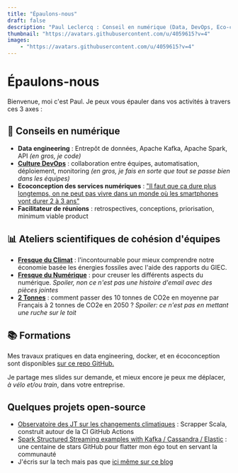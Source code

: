 ```yaml
---
title: "Épaulons-nous"
draft: false
description: "Paul Leclercq : Conseil en numérique (Data, DevOps, Eco-conception), ateliers scientifiques (Fresque du Climat, Fresque du Numérique et 2 tonnes) & formations"
thumbnail: "https://avatars.githubusercontent.com/u/4059615?v=4"
images:
    - "https://avatars.githubusercontent.com/u/4059615?v=4"
---
```


# Épaulons-nous
Bienvenue, moi c'est Paul. Je peux vous épauler dans vos activités à travers ces 3 axes :

## 📲 Conseils en numérique
* **Data engineering** : Entrepôt de données, Apache Kafka, Apache Spark, API *(en gros, je code)*
* [**Culture DevOps**](https://www.epauler.fr/article/la-culture-de-la-r%C3%A9silience-%C3%A0-travers-le-devops-devpo-et-devqa/) : collaboration entre équipes, automatisation, déploiement, monitoring *(en gros, je fais en sorte que tout se passe bien dans les équipes)*
* **Ecoconception des services numériques** : ["Il faut que ça dure plus longtemps, on ne peut pas vivre dans un monde où les smartphones vont durer 2 à 3 ans"](https://www.linkedin.com/posts/paleclercq_mataezrialitaez-activity-7015982682203394048-kHjh/epau)
* **Facilitateur de réunions** : retrospectives, conceptions, priorisation, minimum viable product

## 📊 Ateliers scientifiques de cohésion d'équipes
* **[Fresque du Climat](https://fresqueduclimat.org/)** : l'incontournable pour mieux comprendre notre économie basée les énergies fossiles avec l'aide des rapports du GIEC.
* **[Fresque du Numérique](https://fresquedunumerique.org/)** : pour creuser les différents aspects du numérique. *Spoiler, non ce n'est pas une histoire d'email avec des pièces jointes*
* **[2 Tonnes](https://www.2tonnes.org/)** : comment passer des 10 tonnes de CO2e en moyenne par Français à 2 tonnes de CO2e en 2050 ? *Spoiler: ce n'est pas en mettant une ruche sur le toit*

## 📚 Formations
Mes travaux pratiques en data engineering, docker, et en écoconception sont disponibles [sur ce repo GitHub.](https://github.com/polomarcus/tp)

Je partage mes slides sur demande, et mieux encore je peux me déplacer, *à vélo et/ou train*, dans votre entreprise. 

## Quelques projets open-source

* [Observatoire des JT sur les changements climatiques](https://observatoire.climatmedias.org/) : Scrapper Scala, construit autour de la CI GitHub Actions
* [Spark Structured Streaming examples with Kafka / Cassandra / Elastic](https://github.com/polomarcus/Spark-Structured-Streaming-Examples) : une centaine de stars GitHub pour flatter mon égo tout en servant la communauté
* J'écris sur la tech mais pas que [ici même sur ce blog](https://www.epauler.fr/article/)

